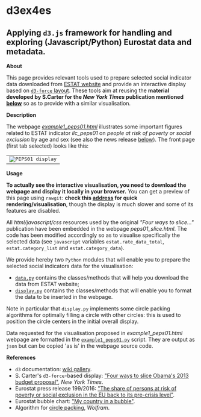 d3ex4es
=======

Applying `d3.js` framework for handling and exploring (Javascript/Python) Eurostat data and metadata.
---

**About**

This page provides relevant tools used to prepare selected social indicator data downloaded from [ESTAT website](http://ec.europa.eu/eurostat/data/database) and provide an interactive display based on [`d3-force` layout](https://github.com/d3/d3-force). These tools aim at reusing the **material developed by S.Carter for the _New York Times_ publication mentioned [below](#References)** so as to provide with a similar visualisation.

**Description**

The webpage [_example1_peps01.html_](https://github.com/eurostat/d3force4EUSILC/blob/master/example1/example1_peps01.html) illustrates some important figures related to ESTAT indicator _ilc_peps01_ on *people at risk of poverty or social exclusion* by age and sex (see also the  news release [below](#References)). The front page (first tab selected) looks like this:
<table>
<tr>
<td><kbd><img src="https://github.com/eurostat/d3force4EUSILC/blob/master/docs/example1_peps01.png" alt="PEPS01 display"></kbd></td>
</tr>
</table>

**Usage** 

**To actually see the interactive visualisation, you need to download the webpage and display it locally in your browser.** You can get a preview of this page using `rawgit`: **check this [address](https://cdn.rawgit.com/eurostat/d3force4EUSILC/d3300d9f/peps01_slice.html) for quick rendering/visualisation**, though the display is much slower and some of its features are disabled.

All _html/javascript/css_ resources used by the original _"Four ways to slice..."_ publication have been embedded in the webpage _peps01_slice.html_. The code has been modified accordingly so as to visualise  specifically the selected data  (see `javascript` variables `estat.rate_data_total`, `estat.category_list` and `estat.category_data`).

We provide hereby two `Python` modules that will enable you to prepare the selected social indicators data for the visualisation:
* [`data.py`](data.py) contains the classes/methods that will help you download the data from ESTAT website;
* [`display.py`](display.py) contains the classes/methods that will enable you to format the data to be inserted in the webpage.

Note in particular that `display.py` implements some circle packing algorithms for optimally filling a circle with other circles: this is used to position the circle centers in the initial overall display. 

Data requested for the visualisation proposed in _example1_peps01.html_ webpage are formatted in the [`example1_peps01.py`](example1/example1_peps01.py) script. They are output as `json` but can be copied 'as is' in the webpage source code.

**<a name="References"></a>References**

* `d3` documentation: [wiki gallery](https://github.com/d3/d3/wiki/Gallery).
* S. Carter's `d3-force`-based display: ["Four ways to slice Obama's 2013 budget proposal"](http://www.nytimes.com/interactive/2012/02/13/us/politics/2013-budget-proposal-graphic.html), _New York Times_.
* Eurostat press release 199/2016: ["The share of persons at risk of poverty or social exclusion in the EU back to its pre-crisis level"](http://ec.europa.eu/eurostat/documents/2995521/7695750/3-17102016-BP-EN.pdf).
* Eurostat bubble chart: ["My country in a bubble"](http://ec.europa.eu/eurostat/cache/BubbleChart/).
* Algorithm for [circle packing](http://mathworld.wolfram.com/CirclePacking.html), _Wolfram_.

